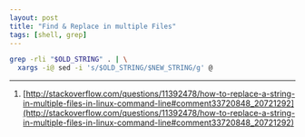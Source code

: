 ```yaml
---
layout: post
title: "Find & Replace in multiple Files"
tags: [shell, grep]
---
```


```bash
grep -rli "$OLD_STRING" . | \
  xargs -i@ sed -i 's/$OLD_STRING/$NEW_STRING/g' @
```

---
1. [http://stackoverflow.com/questions/11392478/how-to-replace-a-string-in-multiple-files-in-linux-command-line#comment33720848_20721292](http://stackoverflow.com/questions/11392478/how-to-replace-a-string-in-multiple-files-in-linux-command-line#comment33720848_20721292)
